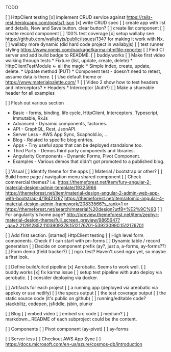 TODO

[ ] HttpClient testing
  [x] implement CRUD service against
      https://rails-rest.herokuapp.com/posts/1.json
  [x] write CRUD spec
  [ ] create app with list and details, New and Save button.
      clear button?
          [ ] create list component
          [ ] create record component
  [ ] 100% test coverage
      [x] setup wallaby
          see https://github.com/wallabyjs/public/issues/1347 for making it work with Nx.
      [ ] wallaby more dynamic (did hard code project in wallabyjs)
      [ ] test runner styling https://www.npmjs.com/package/karma-htmlfile-reporter
  [ ] Find CI server and add build badge to README.
      [ ] buddy.works
  [ ] Make first video walking through tests
      * Fixture (list, update, create, delete)
      * HttpClientTestModule <- all the magic
      * Simple index, create, update, delete.
      * Update method (PUT)
      * Component test - doesn't need to retest, assume data is there.
  [ ] Use default theme or https://www.materialpalette.com/ ?
  [ ] Video 2 show how to test headers and interceptors?
      * Headers
      * Interceptor (Auth?)
  [ ] Make a shareable header for all examples




[ ] Flesh out various section
  * Basic - forms, binding, life cycle, HttpClient, Interceptors. Typescript, Immutable, RxJs
  * Advanced - Dynamic components, factories.
  * API - GraphQL, Rest, JsonAPI.
  * Server Less - AWS App Sync, Scaphold.io, ..
  * Blog - Related to specific blog entries.
  * Apps - Tiny useful apps that can be deployed standalone too.
  * Third Party - Demos third party components and libraries.
  * Angularity Components - Dynamic Forms, Pivot Component.
  * Examples - Various demos that didn't got promoted to a published blog.

[ ] Visual
  [ ] Identify theme for the apps
  [ ] Material / bootstrap or other?
  [ ] Build home page / navigation menu shared component
  [ ] Check commercial themes? i.e. https://themeforest.net/item/fury-angular-2-material-design-admin-template/19325966
  https://themeforest.net/item/material-design-angular-2-admin-web-app-with-bootstrap-4/19421267
  https://themeforest.net/item/atomic-angular-4-material-design-admin-framework/20833566?s_rank=1
  or https://themeforest.net/search/material%20design?utf8=%E2%9C%93
  [ ] For angularity's home page? http://preview.themeforest.net/item/zephyr-material-design-theme/full_screen_preview/9865647?_ga=2.212912852.1103909378.1512176701-539230990.1512176701

[ ] Add first section.
  [started] HttpClient testing
  [ ] High level form components. Check if I can start with pn-forms
  [ ] Dynamic table / record generation
  [ ] Decide on component prefix (ay?, just a, a-forms, ay-forms??)
  [ ] Form demo (field tracker?)
  [ ] ngrx test? Haven't used ngrx yet, so maybe a first look.


[ ] Define build/ci/cd pipeline
  [x] Aerobatic. Seems to work well.
  [ ] buddy.works
    [x] fix karma issue
    [ ] setup test pipeline with auto deploy via aerobatic.
    [ ] consider deploying via docker.

[ ] Artifacts for each project
  [ ] a running app (deployed via areobatic via appkey or use netlify)
  [ ] the specs output
  [ ] the test coverage output
  [ ] the static source code (it's public on github)
  [ ] running/editable code? stackblitz, codepen, jsfiddle, jsbin, plunkr

[ ] Blog
  [ ] embed video
  [ ] embed src code
  [ ] medium?
  [ ] markdown...README of each subproject could be the content.

[ ] Components
  [ ] Pivot component (ay-pivot)
  [ ] ay-forms

[ ] Server less
  [ ] Checkout AWS App Sync
  [ ] https://docs.microsoft.com/en-us/azure/cosmos-db/introduction